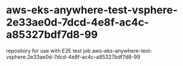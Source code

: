 # aws-eks-anywhere-test-vsphere-2e33ae0d-7dcd-4e8f-ac4c-a85327bdf7d8-99
repository for use with E2E test job aws-eks-anywhere-test-vsphere:2e33ae0d-7dcd-4e8f-ac4c-a85327bdf7d8-99
